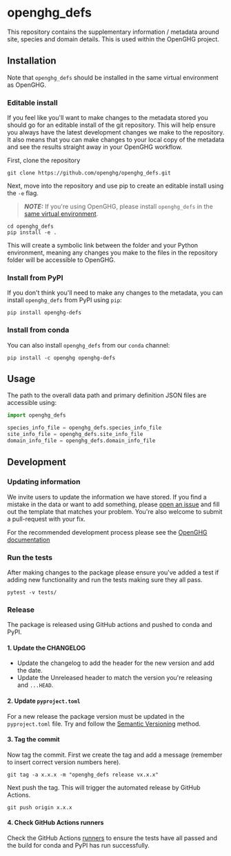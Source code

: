 # openghg_defs

This repository contains the supplementary information / metadata around site, species and domain details. This is used within the OpenGHG project.

## Installation

Note that `openghg_defs` should be installed in the same virtual environment as OpenGHG.

### Editable install

If you feel like you'll want to make changes to the metadata stored you should go for an editable install of the git repository. This will help ensure you always have the latest development changes we make to the repository. It also
means that you can make changes to your local copy of the metadata and see the results straight away in your
OpenGHG workflow.

First, clone the repository

```console
git clone https://github.com/openghg/openghg_defs.git
```

Next, move into the repository and use pip to create an editable install using the `-e` flag.

> **_NOTE:_** If you're using OpenGHG, please install `openghg_defs` in the [same virtual environment](https://docs.openghg.org/install.html#id1).

```console
cd openghg_defs
pip install -e .
```

This will create a symbolic link between the folder and your Python environment, meaning any changes you make to
the files in the repository folder will be accessible to OpenGHG.

### Install from PyPI

If you don't think you'll need to make any changes to the metadata, you can install `openghg_defs` from PyPI using `pip`:

```console
pip install openghg-defs
```

### Install from conda

You can also install `openghg_defs` from our `conda` channel:

```console
pip install -c openghg openghg-defs
```

## Usage

The path to the overall data path and primary definition JSON files are accessible using:

```python
import openghg_defs

species_info_file = openghg_defs.species_info_file
site_info_file = openghg_defs.site_info_file
domain_info_file = openghg_defs.domain_info_file
```

## Development

### Updating information

We invite users to update the information we have stored. If you find a mistake in the data or want to add something, please
[open an issue](https://github.com/openghg/supplementary_data/issues/new) and fill out the template that matches your
problem. You're also welcome to submit a pull-request with your fix.

For the recommended development process please see the [OpenGHG documentation](https://docs.openghg.org/development/python_devel.html)

### Run the tests

After making changes to the package please ensure you've added a test if adding new functionality and run the tests making sure they all pass.

```console
pytest -v tests/
```

### Release

The package is released using GitHub actions and pushed to conda and PyPI.

#### 1. Update the CHANGELOG

- Update the changelog to add the header for the new version and add the date.
- Update the Unreleased header to match the version you're releasing and `...HEAD`.

#### 2. Update `pyproject.toml`

For a new release the package version must be updated in the `pyproject.toml` file. Try and follow the [Semantic Versioning](https://semver.org/) method.

#### 3. Tag the commit

Now tag the commit. First we create the tag and add a message (remember to insert correct version numbers here).

```console
git tag -a x.x.x -m "openghg_defs release vx.x.x"
```

Next push the tag. This will trigger the automated release by GitHub Actions.

```console
git push origin x.x.x
```

#### 4. Check GitHub Actions runners

Check the GitHub Actions [runners](https://github.com/openghg/openghg_defs/actions) to ensure the tests have
all passed and the build for conda and PyPI has run successfully.
